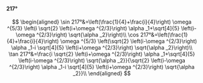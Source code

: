 #### 217°

$$
\begin{aligned}
\sin 217°&=\left(\frac{1}{4}+\frac{i}{4}\right) \omega ^{5/3} \left(i \sqrt{2} \left(i+\omega ^{2/3}\right) \alpha _1+\sqrt[4]{5} \left(i-\omega ^{2/3}\right)
\sqrt{\alpha _2}\right)\\
\cos 217°&=\left(\frac{1}{4}+\frac{i}{4}\right) \omega ^{5/3} \left(\sqrt{2} \left(i-\omega ^{2/3}\right) \alpha _1-i \sqrt[4]{5} \left(i+\omega ^{2/3}\right)
\sqrt{\alpha _2}\right)\\
\tan 217°&=\frac{i \sqrt{2} \left(i+\omega ^{2/3}\right) \alpha _1+\sqrt[4]{5} \left(i-\omega ^{2/3}\right) \sqrt{\alpha _2}}{\sqrt{2} \left(i-\omega ^{2/3}\right)
\alpha _1-i \sqrt[4]{5} \left(i+\omega ^{2/3}\right) \sqrt{\alpha _2}}\\
\end{aligned}
$$

